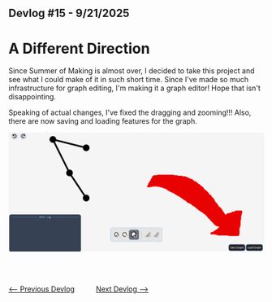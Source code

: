 ## Devlog #15 - 9/21/2025
# A Different Direction

Since Summer of Making is almost over, I decided to take this project and see what I could make of it in such short time. Since I've made so much infrastructure for graph editing, I'm making it a graph editor! Hope that isn't disappointing.

Speaking of actual changes, I've fixed the dragging and zooming!!! Also, there are now saving and loading features for the graph.

![Save/Load](img/devlog_15_saveload.png)

<br>
<br>

[<-- Previous Devlog](DEVLOG_14.md)   [Next Devlog -->](DEVLOG_16.md)